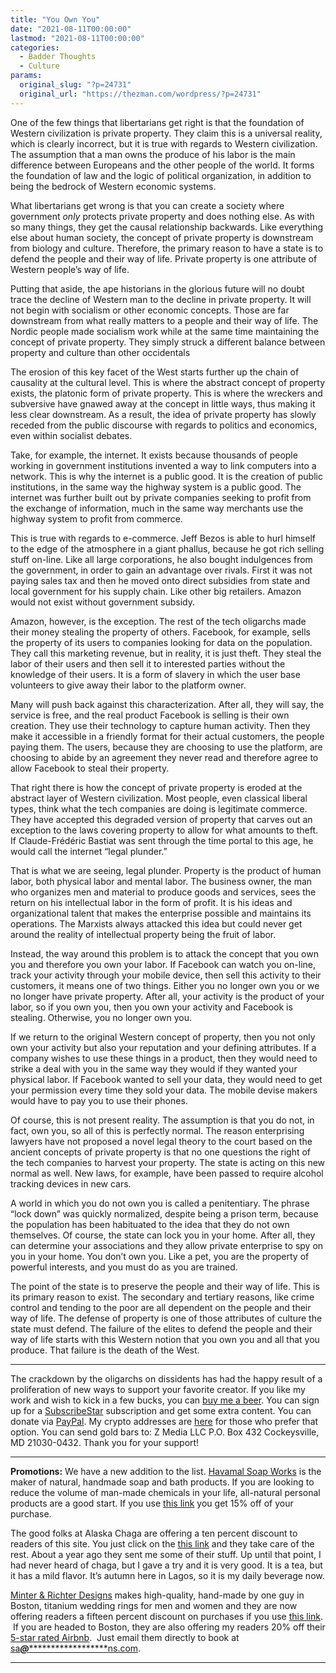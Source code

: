 ```yaml
---
title: "You Own You"
date: "2021-08-11T00:00:00"
lastmod: "2021-08-11T00:00:00"
categories:
  - Badder Thoughts
  - Culture
params:
  original_slug: "?p=24731"
  original_url: "https://thezman.com/wordpress/?p=24731"
---
```


One of the few things that libertarians get right is that the foundation
of Western civilization is private property. They claim this is a
universal reality, which is clearly incorrect, but it is true with
regards to Western civilization. The assumption that a man owns the
produce of his labor is the main difference between Europeans and the
other people of the world. It forms the foundation of law and the logic
of political organization, in addition to being the bedrock of Western
economic systems.

What libertarians get wrong is that you can create a society where
government *only* protects private property and does nothing else. As
with so many things, they get the causal relationship backwards. Like
everything else about human society, the concept of private property is
downstream from biology and culture. Therefore, the primary reason to
have a state is to defend the people and their way of life. Private
property is one attribute of Western people’s way of life.

Putting that aside, the ape historians in the glorious future will no
doubt trace the decline of Western man to the decline in private
property. It will not begin with socialism or other economic concepts.
Those are far downstream from what really matters to a people and their
way of life. The Nordic people made socialism work while at the same
time maintaining the concept of private property. They simply struck a
different balance between property and culture than other occidentals

The erosion of this key facet of the West starts further up the chain of
causality at the cultural level. This is where the abstract concept of
property exists, the platonic form of private property. This is where
the wreckers and subversive have gnawed away at the concept in little
ways, thus making it less clear downstream. As a result, the idea of
private property has slowly receded from the public discourse with
regards to politics and economics, even within socialist debates.

Take, for example, the internet. It exists because thousands of people
working in government institutions invented a way to link computers into
a network. This is why the internet is a public good. It is the creation
of public institutions, in the same way the highway system is a public
good. The internet was further built out by private companies seeking to
profit from the exchange of information, much in the same way merchants
use the highway system to profit from commerce.

This is true with regards to e-commerce. Jeff Bezos is able to hurl
himself to the edge of the atmosphere in a giant phallus, because he got
rich selling stuff on-line. Like all large corporations, he also bought
indulgences from the government, in order to gain an advantage over
rivals. First it was not paying sales tax and then he moved onto direct
subsidies from state and local government for his supply chain. Like
other big retailers. Amazon would not exist without government subsidy.

Amazon, however, is the exception. The rest of the tech oligarchs made
their money stealing the property of others. Facebook, for example,
sells the property of its users to companies looking for data on the
population. They call this marketing revenue, but in reality, it is just
theft. They steal the labor of their users and then sell it to
interested parties without the knowledge of their users. It is a form of
slavery in which the user base volunteers to give away their labor to
the platform owner.

Many will push back against this characterization. After all, they will
say, the service is free, and the real product Facebook is selling is
their own creation. They use their technology to capture human activity.
Then they make it accessible in a friendly format for their actual
customers, the people paying them. The users, because they are choosing
to use the platform, are choosing to abide by an agreement they never
read and therefore agree to allow Facebook to steal their property.

That right there is how the concept of private property is eroded at the
abstract layer of Western civilization. Most people, even classical
liberal types, think what the tech companies are doing is legitimate
commerce. They have accepted this degraded version of property that
carves out an exception to the laws covering property to allow for what
amounts to theft. If Claude-Frédéric Bastiat was sent through the time
portal to this age, he would call the internet “legal plunder.”

That is what we are seeing, legal plunder. Property is the product of
human labor, both physical labor and mental labor. The business owner,
the man who organizes men and material to produce goods and services,
sees the return on his intellectual labor in the form of profit. It is
his ideas and organizational talent that makes the enterprise possible
and maintains its operations. The Marxists always attacked this idea but
could never get around the reality of intellectual property being the
fruit of labor.

Instead, the way around this problem is to attack the concept that you
own you and therefore you own your labor. If Facebook can watch you
on-line, track your activity through your mobile device, then sell this
activity to their customers, it means one of two things. Either you no
longer own you or we no longer have private property. After all, your
activity is the product of your labor, so if you own you, then you own
your activity and Facebook is stealing. Otherwise, you no longer own
you.

If we return to the original Western concept of property, then you not
only own your activity but also your reputation and your defining
attributes. If a company wishes to use these things in a product, then
they would need to strike a deal with you in the same way they would if
they wanted your physical labor. If Facebook wanted to sell your data,
they would need to get your permission every time they sold your data.
The mobile devise makers would have to pay you to use their phones.

Of course, this is not present reality. The assumption is that you do
not, in fact, own you, so all of this is perfectly normal. The reason
enterprising lawyers have not proposed a novel legal theory to the court
based on the ancient concepts of private property is that no one
questions the right of the tech companies to harvest your property. The
state is acting on this new normal as well. New laws, for example, have
been passed to require alcohol tracking devices in new cars.

A world in which you do not own you is called a penitentiary. The phrase
“lock down” was quickly normalized, despite being a prison term, because
the population has been habituated to the idea that they do not own
themselves. Of course, the state can lock you in your home. After all,
they can determine your associations and they allow private enterprise
to spy on you in your home. You don’t own you. Like a pet, you are the
property of powerful interests, and you must do as you are trained.

The point of the state is to preserve the people and their way of life.
This is its primary reason to exist. The secondary and tertiary reasons,
like crime control and tending to the poor are all dependent on the
people and their way of life. The defense of property is one of those
attributes of culture the state must defend. The failure of the elites
to defend the people and their way of life starts with this Western
notion that you own you and all that you produce. That failure is the
death of the West.

------------------------------------------------------------------------

The crackdown by the oligarchs on dissidents has had the happy result of
a proliferation of new ways to support your favorite creator. If you
like my work and wish to kick in a few bucks, you can
<a href="https://www.buymeacoffee.com/mujolulu" rel="noopener"
target="_blank">buy me a beer</a>. You can sign up for a
<a href="https://www.subscribestar.com/the-z-blog" rel="noopener"
target="_blank">SubscribeStar</a> subscription and get some extra
content. You can donate via <a
href="https://www.paypal.com/donate/?cmd=_s-xclick&amp;hosted_button_id=UDAS2Q8JYA6CN&amp;source=url"
rel="noopener" target="_blank">PayPal</a>. My crypto addresses are
<a href="https://thezman.com/wordpress/?page_id=22713" rel="noopener"
target="_blank">here</a> for those who prefer that option. You can send
gold bars to: Z Media LLC P.O. Box 432 Cockeysville, MD 21030-0432.
Thank you for your support!

------------------------------------------------------------------------

**Promotions:** We have a new addition to the list.
<a href="https://havamalsoapworks.com/" rel="noopener"
target="_blank">Havamal Soap Works</a> is the maker of natural, handmade
soap and bath products. If you are looking to reduce the volume of
man-made chemicals in your life, all-natural personal products are a
good start. If you use
<a href="https://havamalsoapworks.com/discount/ZMAN" rel="noopener"
target="_blank">this link</a> you get 15% off of your purchase.

The good folks at Alaska Chaga are offering a ten percent discount to
readers of this site. You just click on the
<a href="https://alaskachaga.us/discount/ZMAN" rel="noopener noreferrer"
target="_blank">this link</a> and they take care of the rest. About a
year ago they sent me some of their stuff. Up until that point, I had
never heard of chaga, but I gave a try and it is very good. It is a tea,
but it has a mild flavor. It’s autumn here in Lagos, so it is my daily
beverage now.

<a href="https://www.minterandrichterdesigns.com/"
rel="noreferrer nofollow noopener" target="_blank">Minter &amp; Richter
Designs</a> makes high-quality, hand-made by one guy in Boston, titanium
wedding rings for men and women and they are now offering readers a
fifteen percent discount on purchases if you use
<a href="https://www.minterandrichterdesigns.com/discount/ZMAN"
rel="noreferrer nofollow noopener" target="_blank">this link</a>. 
 <span class="highlight"><span class="colour"><span class="font"><span class="size">If
you are headed to Boston, they are also offering my readers 20% off
their <a
href="https://www.airbnb.com/users/7988017/listings?user_id=7988017&amp;s=3"
rel="noopener noreferrer" target="_blank">5-star rated Airbnb</a>.  Just
email them directly to book at
<a href="mailto:sa***@*********************ns.com"
data-original-string="B3+hC654hj9Aa5MQeQpGog==cb7fYrFpI2agnlfpF4GHbfBRUOuhRdgpkHGqMaKBlGCeUnJAY/Hp5I+dXXMzkvr9lau"><span
class="apbct-email-encoder"
data-original-string="deHkXPv0nMm2QrH2xiISEw==cb7yQ2qxHE6niHz+z8XJvWs2XW+6XajOyD9IYSfASv8JYv60H+Vi846KUix8hCOrIg/"
title="This contact has been encoded by Anti-Spam by CleanTalk. Click to decode. To finish the decoding make sure that JavaScript is enabled in your browser.">sa<span
class="apbct-blur">***</span>@<span
class="apbct-blur">*********************</span>ns.com</span></a>.</span></span></span></span>

------------------------------------------------------------------------
